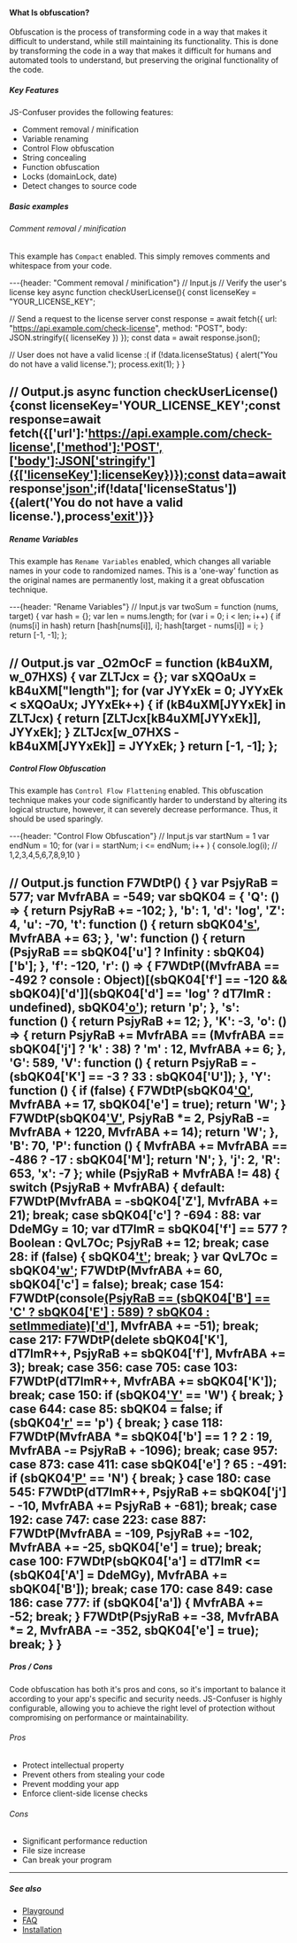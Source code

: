 #### What Is obfuscation?

Obfuscation is the process of transforming code in a way that makes it
difficult to understand, while still maintaining its functionality. This is 
done by transforming the code in a way that makes it difficult for humans and automated tools to understand, 
but preserving the original functionality of the code.

##### Key Features

JS-Confuser provides the following features:

- Comment removal / minification
- Variable renaming
- Control Flow obfuscation
- String concealing
- Function obfuscation
- Locks (domainLock, date)
- Detect changes to source code

##### Basic examples

###### Comment removal / minification

This example has `Compact` enabled. This simply removes comments and whitespace from your code.

---{header: "Comment removal / minification"}
// Input.js
// Verify the user's license key
async function checkUserLicense(){
  const licenseKey = "YOUR_LICENSE_KEY";

  // Send a request to the license server
  const response = await fetch({
    url: "https://api.example.com/check-license",
    method: "POST",
    body: JSON.stringify({ licenseKey })
  });
  const data = await response.json();

  // User does not have a valid license :(
  if (!data.licenseStatus) {
    alert("You do not have a valid license.");
    process.exit(1);
  }
}

// Output.js
async function checkUserLicense(){const licenseKey='YOUR_LICENSE_KEY';const response=await fetch({['url']:'https://api.example.com/check-license',['method']:'POST',['body']:JSON['stringify']({['licenseKey']:licenseKey})});const data=await response['json']();if(!data['licenseStatus']){(alert('You do not have a valid license.'),process['exit'](1))}}
---

##### Rename Variables

This example has `Rename Variables` enabled, which changes all variable names in your code to randomized names. This is a 'one-way' function as the original names are permanently lost, making it a great obfuscation technique.

---{header: "Rename Variables"}
// Input.js
var twoSum = function (nums, target) {
  var hash = {};
  var len = nums.length;
  for (var i = 0; i < len; i++) {
    if (nums[i] in hash) return [hash[nums[i]], i];
    hash[target - nums[i]] = i;
  }
  return [-1, -1];
};

// Output.js
var _O2mOcF = function (kB4uXM, w_07HXS) {
  var ZLTJcx = {};
  var sXQOaUx = kB4uXM["length"];
  for (var JYYxEk = 0; JYYxEk < sXQOaUx; JYYxEk++) {
    if (kB4uXM[JYYxEk] in ZLTJcx) {
      return [ZLTJcx[kB4uXM[JYYxEk]], JYYxEk];
    }
    ZLTJcx[w_07HXS - kB4uXM[JYYxEk]] = JYYxEk;
  }
  return [-1, -1];
};
---

##### Control Flow Obfuscation

This example has `Control Flow Flattening` enabled. This obfuscation technique makes your code significantly harder to understand by altering its logical structure, however, it can severely decrease performance. Thus, it should be used sparingly.

---{header: "Control Flow Obfuscation"}
// Input.js
var startNum = 1
var endNum = 10;
for (var i = startNum; i <= endNum; i++ ) {
  console.log(i); // 1,2,3,4,5,6,7,8,9,10
}

// Output.js
function F7WDtP() {
}
var PsjyRaB = 577;
var MvfrABA = -549;
var sbQK04 = {
  'Q': () => {
    return PsjyRaB += -102;
  },
  'b': 1,
  'd': 'log',
  'Z': 4,
  'u': -70,
  't': function () {
    return sbQK04['s'](), MvfrABA += 63;
  },
  'w': function () {
    return (PsjyRaB == sbQK04['u'] ? Infinity : sbQK04)['b'];
  },
  'f': -120,
  'r': () => {
    F7WDtP((MvfrABA == -492 ? console : Object)[(sbQK04['f'] == -120 && sbQK04)['d']](sbQK04['d'] == 'log' ? dT7lmR : undefined), sbQK04['o']());
    return 'p';
  },
  's': function () {
    return PsjyRaB += 12;
  },
  'K': -3,
  'o': () => {
    return PsjyRaB += MvfrABA == (MvfrABA == sbQK04['j'] ? 'k' : 38) ? 'm' : 12, MvfrABA += 6;
  },
  'G': 589,
  'V': function () {
    return PsjyRaB = -(sbQK04['K'] == -3 ? 33 : sbQK04['U']);
  },
  'Y': function () {
    if (false) {
      F7WDtP(sbQK04['Q'](), MvfrABA += 17, sbQK04['e'] = true);
      return 'W';
    }
    F7WDtP(sbQK04['V'](), PsjyRaB *= 2, PsjyRaB -= MvfrABA + 1220, MvfrABA += 14);
    return 'W';
  },
  'B': 70,
  'P': function () {
    MvfrABA += MvfrABA == -486 ? -17 : sbQK04['M'];
    return 'N';
  },
  'j': 2,
  'R': 653,
  'x': -7
};
while (PsjyRaB + MvfrABA != 48) {
  switch (PsjyRaB + MvfrABA) {
  default:
    F7WDtP(MvfrABA = -sbQK04['Z'], MvfrABA += 21);
    break;
  case sbQK04['c'] ? -694 : 88:
    var DdeMGy = 10;
    var dT7lmR = sbQK04['f'] == 577 ? Boolean : QvL7Oc;
    PsjyRaB += 12;
    break;
  case 28:
    if (false) {
      sbQK04['t']();
      break;
    }
    var QvL7Oc = sbQK04['w']();
    F7WDtP(MvfrABA += 60, sbQK04['c'] = false);
    break;
  case 154:
    F7WDtP(console[(PsjyRaB == (sbQK04['B'] == 'C' ? sbQK04['E'] : 589) ? sbQK04 : setImmediate)['d']](dT7lmR), MvfrABA += -51);
    break;
  case 217:
    F7WDtP(delete sbQK04['K'], dT7lmR++, PsjyRaB += sbQK04['f'], MvfrABA += 3);
    break;
  case 356:
  case 705:
  case 103:
    F7WDtP(dT7lmR++, MvfrABA += sbQK04['K']);
    break;
  case 150:
    if (sbQK04['Y']() == 'W') {
      break;
    }
  case 644:
  case 85:
    sbQK04 = false;
    if (sbQK04['r']() == 'p') {
      break;
    }
  case 118:
    F7WDtP(MvfrABA *= sbQK04['b'] == 1 ? 2 : 19, MvfrABA -= PsjyRaB + -1096);
    break;
  case 957:
  case 873:
  case 411:
  case sbQK04['e'] ? 65 : -491:
    if (sbQK04['P']() == 'N') {
      break;
    }
  case 180:
  case 545:
    F7WDtP(dT7lmR++, PsjyRaB += sbQK04['j'] - -10, MvfrABA += PsjyRaB + -681);
    break;
  case 192:
  case 747:
  case 223:
  case 887:
    F7WDtP(MvfrABA = -109, PsjyRaB += -102, MvfrABA += -25, sbQK04['e'] = true);
    break;
  case 100:
    F7WDtP(sbQK04['a'] = dT7lmR <= (sbQK04['A'] = DdeMGy), MvfrABA += sbQK04['B']);
    break;
  case 170:
  case 849:
  case 186:
  case 777:
    if (sbQK04['a']) {
      MvfrABA += -52;
      break;
    }
    F7WDtP(PsjyRaB += -38, MvfrABA *= 2, MvfrABA -= -352, sbQK04['e'] = true);
    break;
  }
}
---

##### Pros / Cons

Code obfuscation has both it's pros and cons, so it's important to balance it according to your app's specific and security needs. JS-Confuser is highly configurable, allowing you to achieve the right level of protection without compromising on performance or maintainability.

###### Pros

- Protect intellectual property
- Prevent others from stealing your code
- Prevent modding your app
- Enforce client-side license checks 

###### Cons

- Significant performance reduction
- File size increase
- Can break your program

---

##### See also

- [Playground](./Playground)
- [FAQ](./faq)
- [Installation](./Installation)
